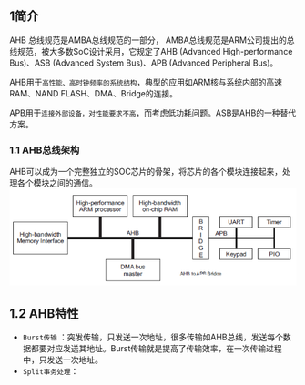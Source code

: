 

## 1简介
AHB 总线规范是AMBA总线规范的一部分，
AMBA总线规范是ARM公司提出的总线规范，被大多数SoC设计采用，它规定了AHB (Advanced High-performance Bus)、ASB (Advanced System Bus)、APB (Advanced Peripheral Bus)。

AHB用于``高性能、高时钟频率的系统结构``，典型的应用如ARM核与系统内部的高速RAM、NAND FLASH、DMA、Bridge的连接。

APB用于``连接外部设备，对性能要求不高``，而考虑低功耗问题。ASB是AHB的一种替代方案。

### 1.1 AHB总线架构
AHB可以成为一个完整独立的SOC芯片的骨架，将芯片的各个模块连接起来，处理各个模块之间的通信。
![图1](.\figures/ahbfg1.png)

## 1.2 AHB特性

* ``Burst传输`` ：突发传输，只发送一次地址，很多传输如AHB总线，发送每个数据都要对应发送其地址。Burst传输就是提高了传输效率，在一次传输过程中，只发送一次地址。
* ``Split事务处理``： 


